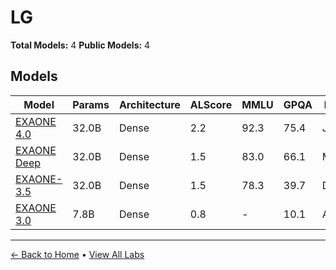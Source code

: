 # LG

**Total Models:** 4
**Public Models:** 4

## Models

| Model | Params | Architecture | ALScore | MMLU | GPQA | Released | Status |
|-------|--------|--------------|---------|------|------|----------|--------|
| [EXAONE 4.0](../models/lg/exaone-40.md) | 32.0B | Dense | 2.2 | 92.3 | 75.4 | Jul/2025 | 🟢 |
| [EXAONE Deep](../models/lg/exaone-deep.md) | 32.0B | Dense | 1.5 | 83.0 | 66.1 | Mar/2025 | 🟢 |
| [EXAONE-3.5](../models/lg/exaone-35.md) | 32.0B | Dense | 1.5 | 78.3 | 39.7 | Dec/2024 | 🟢 |
| [EXAONE 3.0](../models/lg/exaone-30.md) | 7.8B | Dense | 0.8 | - | 10.1 | Aug/2024 | 🟢 |

---

[← Back to Home](../README.md) • [View All Labs](../labs/)
